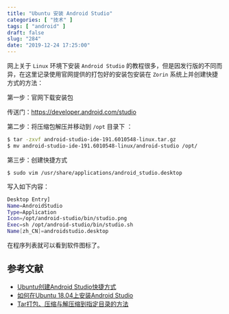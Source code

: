 ```yaml
---
title: "Ubuntu 安装 Android Studio"
categories: [ "技术" ]
tags: [ "android" ]
draft: false
slug: "284"
date: "2019-12-24 17:25:00"
---
```


网上关于 `Linux`  环境下安装  `Android Studio` 的教程很多，但是因发行版的不同而异，在这里记录使用官网提供的打包好的安装包安装在 `Zorin` 系统上并创建快捷方式的方法：

第一步：官网下载安装包

传送门：<https://developer.android.com/studio>

第二步：将压缩包解压并移动到 `/opt` 目录下 ：

```bash
$ tar -zxvf android-studio-ide-191.6010548-linux.tar.gz
$ mv android-studio-ide-191.6010548-linux/android-studio /opt/
```

第三步：创建快捷方式

```
$ sudo vim /usr/share/applications/android_studio.desktop
```

写入如下内容：

```bash
Desktop Entry]
Name=AndroidStudio
Type=Application
Icon=/opt/android-studio/bin/studio.png
Exec=sh /opt/android-studio/bin/studio.sh
Name[zh_CN]=androidstudio.desktop
```

在程序列表就可以看到软件图标了。

## 参考文献

 - [Ubuntu创建Android Studio快捷方式](https://blog.csdn.net/fesdgasdgasdg/article/details/69042367)
 - [如何在Ubuntu 18.04上安装Android Studio](https://www.linuxidc.com/Linux/2018-12/156056.htm)
 - [Tar打包、压缩与解压缩到指定目录的方法](https://blog.csdn.net/bluishglc/article/details/5841416)

